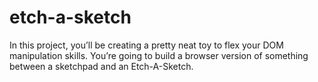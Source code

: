 # etch-a-sketch

In this project, you’ll be creating a pretty neat toy to flex your DOM manipulation skills. You’re going to build a browser version of something between a sketchpad and an Etch-A-Sketch.
